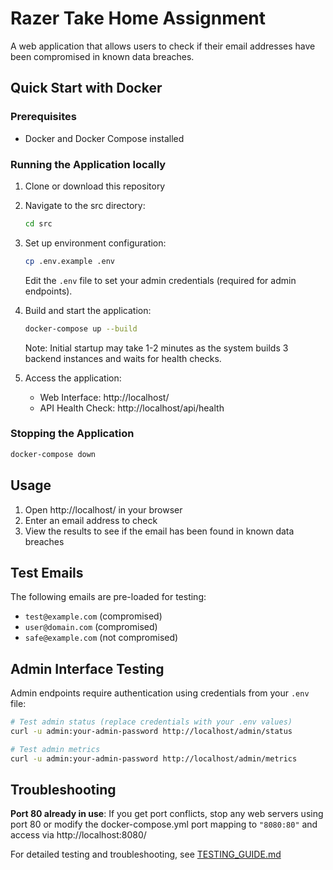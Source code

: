 # Razer Take Home Assignment

A web application that allows users to check if their email addresses have been compromised in known data breaches.

## Quick Start with Docker

### Prerequisites
- Docker and Docker Compose installed

### Running the Application locally

1. Clone or download this repository
2. Navigate to the src directory:
   ```bash
   cd src
   ```

3. Set up environment configuration:
   ```bash
   cp .env.example .env
   ```
   Edit the `.env` file to set your admin credentials (required for admin endpoints).

4. Build and start the application:
   ```bash
   docker-compose up --build
   ```
   Note: Initial startup may take 1-2 minutes as the system builds 3 backend instances and waits for health checks.

5. Access the application:
   - Web Interface: http://localhost/
   - API Health Check: http://localhost/api/health

### Stopping the Application

```bash
docker-compose down
```

## Usage

1. Open http://localhost/ in your browser
2. Enter an email address to check
3. View the results to see if the email has been found in known data breaches

## Test Emails

The following emails are pre-loaded for testing:
- `test@example.com` (compromised)
- `user@domain.com` (compromised)  
- `safe@example.com` (not compromised)

## Admin Interface Testing

Admin endpoints require authentication using credentials from your `.env` file:

```bash
# Test admin status (replace credentials with your .env values)
curl -u admin:your-admin-password http://localhost/admin/status

# Test admin metrics
curl -u admin:your-admin-password http://localhost/admin/metrics
```

## Troubleshooting

**Port 80 already in use**: If you get port conflicts, stop any web servers using port 80 or modify the docker-compose.yml port mapping to `"8080:80"` and access via http://localhost:8080/

For detailed testing and troubleshooting, see [TESTING_GUIDE.md](TESTING_GUIDE.md)